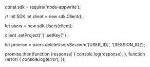 const sdk = require('node-appwrite');

// Init SDK
let client = new sdk.Client();

let users = new sdk.Users(client);

client
    .setProject('')
    .setKey('')
;

let promise = users.deleteUsersSession('[USER_ID]', '[SESSION_ID]');

promise.then(function (response) {
    console.log(response);
}, function (error) {
    console.log(error);
});